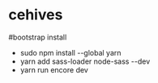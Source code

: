 # cehives

#bootstrap install
- sudo npm install --global yarn
- yarn add sass-loader node-sass --dev
- yarn run encore dev

